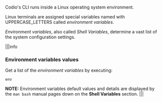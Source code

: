 Codio's CLI runs inside a Linux operating system environment. 

Linux terminals are assigned special variables named with UPPERCASE_LETTERS called _environment variables_.

_Environment variables_, also called _Shell Variables_, determine a vast list of the system configuration settings.

|||info
### Environment variables values
Get a list of the _environment variables_ by executing:
```
env
```

__NOTE:__ Environment variables default values and details are displayed by the `man bash` manual pages down on the __Shell Variables__ section. 
|||